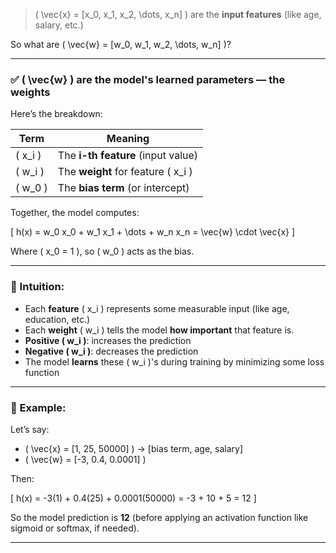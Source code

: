

> \( \vec{x} = [x_0, x_1, x_2, \dots, x_n] \) are the **input features** (like age, salary, etc.)

So what are \( \vec{w} = [w_0, w_1, w_2, \dots, w_n] \)?

---

### ✅ **\( \vec{w} \) are the model's learned parameters — the weights**

Here’s the breakdown:

| Term        | Meaning                             |
|-------------|--------------------------------------|
| \( x_i \)   | The **i-th feature** (input value)   |
| \( w_i \)   | The **weight** for feature \( x_i \) |
| \( w_0 \)   | The **bias term** (or intercept)     |

Together, the model computes:

\[
h(x) = w_0 x_0 + w_1 x_1 + \dots + w_n x_n = \vec{w} \cdot \vec{x}
\]

Where \( x_0 = 1 \), so \( w_0 \) acts as the bias.

---

### 🧠 Intuition:

- Each **feature** \( x_i \) represents some measurable input (like age, education, etc.)
- Each **weight** \( w_i \) tells the model **how important** that feature is.
- **Positive \( w_i \)**: increases the prediction
- **Negative \( w_i \)**: decreases the prediction
- The model **learns** these \( w_i \)'s during training by minimizing some loss function

---

### 🧮 Example:

Let’s say:

- \( \vec{x} = [1, 25, 50000] \) → [bias term, age, salary]
- \( \vec{w} = [-3, 0.4, 0.0001] \)

Then:

\[
h(x) = -3(1) + 0.4(25) + 0.0001(50000) = -3 + 10 + 5 = 12
\]

So the model prediction is **12** (before applying an activation function like sigmoid or softmax, if needed).

---

